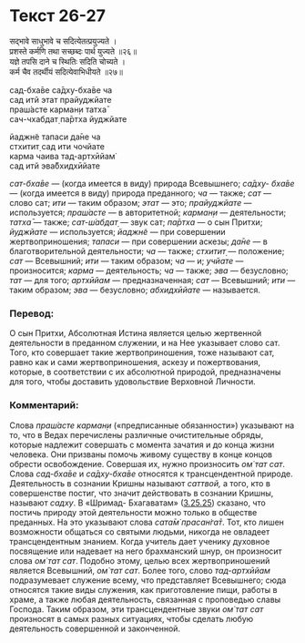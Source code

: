 # Текст 26-27

सद्भावे साधुभावे च सदित्येतत्प्रयुज्यते ।  
प्रशस्ते कर्मणि तथा सच्छब्दः पार्थ युज्यते ॥२६॥  
यज्ञे तपसि दाने च स्थितिः सदिति चोच्यते ।  
कर्म चैव तदर्थीयं सदित्येवाभिधीयते ॥२७॥

сад-бха̄ве са̄дху-бха̄ве ча  
сад итй этат прайуджйате  
праш́асте карман̣и татха̄  
сач-чхабдат̣ па̄ртха йуджйате  

йаджн̃е тапаси да̄не ча  
стхитит̣ сад ити чочйате  
карма чаива тад-артхӣйам̇  
сад итй эва̄бхидхӣйате

_сат-бха̄ве_ — (когда имеется в виду) природа Всевышнего; _са̄дху- бха̄ве_ — (когда имеется в виду) природа преданного; _ча_ — также; _сат_ — слово сат; _ити_ — таким образом; _этат_ — это; _прайуджйате_ — используется; _праш́асте_ — в авторитетной; _карман̣и_ — деятельности; _татха̄_ — также; _сат-ш́абдат̣_ — звук сат; _па̄ртха_ — о сын Притхи; _йуджйате_ — используется; _йаджн̃е_ — при совершении жертвоприношения; _тапаси_ — при совершении аскезы; _да̄не_ — в благотворительной деятельности; _ча_ — также; _стхитит̣_ — положение; _сат_ — Всевышний; _ити_ — таким образом; _ча_ — и; _учйате_ — произносится; _карма_ — деятельность; _ча_ — также; _эва_ — безусловно; _тат_ — для того; _артхӣйам_ — предназначенная; _сат_ — Всевышний; _ити_ — таким образом; _эва_ — безусловно; _абхидхӣйате_ — называется.

### Перевод:

О сын Притхи, Абсолютная Истина является целью жертвенной деятельности в преданном служении, и на Нее указывает слово сат. Того, кто совершает такие жертвоприношения, тоже называют сат, равно как и сами жертвоприношения, аскезу и пожертвования, которые, в соответствии с их абсолютной природой, предназначены для того, чтобы доставить удовольствие Верховной Личности.

### Комментарий:

Слова _праш́асте карман̣и_ («предписанные обязанности») указывают на то, что в Ведах перечислены различные очистительные обряды, которые надлежит совершать с момента зачатия и до конца жизни человека. Они призваны помочь живому существу в конце концов обрести освобождение. Совершая их, нужно произносить _ом̇ тат сат_. Слова _сад-бха̄ве_ и _са̄дху-бха̄ве_ относятся к трансцендентной природе. Деятельность в сознании Кришны называют _саттвой,_ а того, кто в совершенстве постиг, что значит действовать в сознании Кришны, называют _садху_. В «Шримад- Бхагаватам» ([3.25.25](#)) сказано, что постичь природу этой деятельности можно только в обществе преданных. На это указывают слова _сата̄м̇ прасан̇га̄т_. Тот, кто лишен возможности общаться со святыми людьми, никогда не овладеет трансцендентным знанием. Когда учитель дает ученику духовное посвящение или надевает на него брахманский шнур, он произносит слова _ом̇ тат сат_. Подобно этому, целью всех жертвоприношений является Всевышний, _ом̇ тат сат_. Более того, слово _тад-артхӣйам_ подразумевает служение всему, что представляет Всевышнего; сюда относятся такие виды служения, как приготовление пищи, работы в храме, а также любая деятельность, связанная с проповедью славы Господа. Таким образом, эти трансцендентные звуки _ом̇ тат сат_ произносят в самых разных ситуациях, чтобы сделать любую деятельность совершенной и законченной.